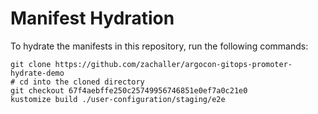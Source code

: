 # Manifest Hydration

To hydrate the manifests in this repository, run the following commands:

```shell
git clone https://github.com/zachaller/argocon-gitops-promoter-hydrate-demo
# cd into the cloned directory
git checkout 67f4aebffe250c25749956746851e0ef7a0c21e0
kustomize build ./user-configuration/staging/e2e
```
